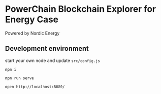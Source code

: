 PowerChain Blockchain Explorer for Energy Case
=====================================
Powered by Nordic Energy

Development environment
-----------------------

start your own node and update `src/config.js`

`npm i`

`npm run serve`

`open http://localhost:8080/`
